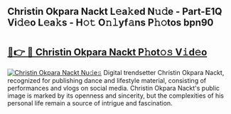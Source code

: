 ## Christin Okpara Nackt L𝚎a𝚔ed N𝚞𝚍e - Part-E1Q Vi𝚍𝚎o L𝚎a𝚔s - H𝚘𝚝 O𝚗𝚕yf𝚊ns P𝚑𝚘tos bpn90

# <h2><a href="http://kfb7hqc.oniu.top/?m=Christin+Okpara+Nackt">🔗👉 🔴 Christin Okpara Nackt P𝚑ot𝚘𝚜 V𝚒d𝚎o</a></h2>

[![Christin Okpara Nackt Nu𝚍e𝚜](https://i.imgur.com/0qMVB7G.gif)](http://kfb7hqc.oniu.top/?m=Christin+Okpara+Nackt)
Digital trendsetter Christin Okpara Nackt, recognized for publishing dance and lifestyle material, consisting of performances and vlogs on social media. Christin Okpara Nackt's public image is marked by its openness and sincerity, but the complexities of his personal life remain a source of intrigue and fascination.  
